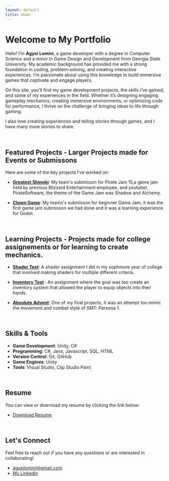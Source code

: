 ```yaml
---
layout: default
title: Home
---
```


# Welcome to My Portfolio

Hello! I’m **Agyei Lomini**, a game developer with a degree in Computer Science and a minor in Game Design and Development from Georgia State University. My academic background has provided me with a strong foundation in coding, problem-solving, and creating interactive experiences. I’m passionate about using this knowledge to build immersive games that captivate and engage players.

On this site, you’ll find my game development projects, the skills I’ve gained, and some of my experiences in the field. Whether it’s designing engaging gameplay mechanics, creating immersive environments, or optimizing code for performance, I thrive on the challenge of bringing ideas to life through gaming.

I also love creating experiences and telling stories through games, and I have many more stories to share.

<br>

## Featured Projects - Larger Projects made for Events or Submissons

Here are some of the key projects I’ve worked on:

- **[Greatest Shinobi](https://ultima2b.itch.io/greatest-shinobi)**: My team's submisson for Pirate Jam 15,a game jam held by previous Blizzard Entertainment employee,
                        and youtuber, PirateSoftware, the theme of the Game Jam was Shadow and Alchemy.


- **[Clown Game](https://youtu.be/i1nelzJMpVs?list=PLVebW6tkQvDHuhct9Yj4C8IGVGqb6Mbvb)**: My teams's submisson for beginner Game Jam, it was the first game jam submisson we had done and it was a learning experience for Godot.

<br>

## Learning Projects - Projects made for college assignements or for learning to create mechanics.

- **[Shader Test](https://youtu.be/Hg7tELQcOnk?list=PLVebW6tkQvDHuhct9Yj4C8IGVGqb6Mbvb)**: A shader assignment I did in my sophmore year of college that involved making shaders for multiple different criteria.

- **[Inventory Test](https://youtu.be/075ogjXMLJI?list=PLVebW6tkQvDHuhct9Yj4C8IGVGqb6Mbvb)** : An assignment where the goal was too create an inventory system that allowed the player to equip objects into their hands.

- **[Absolute Advent](https://youtu.be/hhVBQc7Wi4s?list=PLVebW6tkQvDHuhct9Yj4C8IGVGqb6Mbvb)**: One of my final projects, it was an attempt too mimic the movement and combat style of SMT: Persona 1.

<br>

## Skills & Tools

- **Game Development**: Unity, C#
- **Programming**: C#, Java, Javascript, SQL, HTML
- **Version Control**: Git, GitHub
- **Game Engines**: Unity
- **Tools**: Visual Studio, Clip Studio Paint

<br>

## Resume

You can view or download my resume by clicking the link below:

- [Download Resume](https://zeroscapez.github.io/files/Resume_AgyeiLomini.pdf)

<br>

## Let's Connect

Feel free to reach out if you have any questions or are interested in collaborating!

- [agyeilomini@gmail.com](mailto:agyeilomini@gmail.com)
- [My LinkedIn](https://www.linkedin.com/in/agyei-lomini-067340266/)
